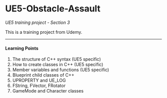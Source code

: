 # UE5-Obstacle-Assault
*UE5 training project - Section 3*

This is a training project from Udemy.

--------------------------------------

#### Learning Points
1. The structure of C++ syntax (UE5 specific)
2. How to create classes in C++ (UE5 specific)
3. Member variables and functions (UE5 specific)
4. Blueprint child classes of C++
5. UPROPERTY and UE_LOG
6. FString, FVector, FRotator
7. GameMode and Character classes
